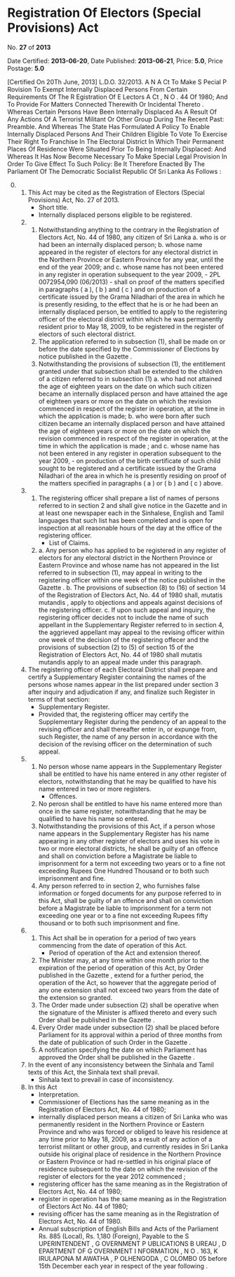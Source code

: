 # Registration Of Electors (Special Provisions) Act

No. **27** of **2013**

Date Certified: **2013-06-20**, Date Published: **2013-06-21**, Price: **5.0**, Price Postage: **5.0**

[Certified On 20Th June, 2013]
L.D.O. 32/2013.
A N   A Ct    To    Make  S Pecial  P Rovision   To   Exempt   Internally
Displaced   Persons   From   Certain   Requirements   Of   The R Egistration   Of  E Lectors  A Ct , N O . 44  Of  1980;  And   To   Provide
For   Matters   Connected   Therewith   Or   Incidental   Thereto .
Whereas Certain Persons Have Been Internally Displaced As A Result Of Any Actions Of A Terrorist Militant Or Other Group During The Recent Past:
Preamble.
And Whereas The State Has Formulated A Policy To Enable Internally Displaced Persons And Their Children Eligible To Vote To Exercise Their Right To Franchise In The Electoral District In Which Their Permanent Places Of Residence Were Situated Prior To Being Internally Displaced:
And Whereas It Has Now Become Necessary To Make Special Legal Provision In Order To Give Effect To Such Policy:
Be It Therefore Enacted By The Parliament Of The Democratic Socialist Republic Of Sri Lanka As Follows :

0. 
    1. This Act may be cited as the Registration of Electors (Special Provisions) Act, No. 27 of 2013.
        - Short title.
        - Internally displaced persons eligible to be registered.
    2. 
        1. Notwithstanding anything to the contrary in the Registration of Electors Act, No. 44 of 1980, any citizen of Sri Lanka
            a. who is or had been an internally displaced person;
            b. whose name appeared in the register of electors for any electoral district in the Northern Province or Eastern Province for any year, until the end of the year 2009; and
            c. whose name has not been entered in any register in operation subsequent to the year 2009,
                - 2PL 0072954,090 (06/2013)
                - shall on proof of the matters specified in paragraphs ( a ), ( b ) and ( c ) and on production of a certificate issued by the Grama Niladhari of the area in which he is presently residing, to the effect that he is or he had been an internally displaced person, be entitled to apply to the registering officer of the electoral district within which he was permanently resident prior to May 18, 2009, to be registered in the register of electors of such electoral district.
        2. The application referred to in subsection (1), shall be made on or before the date specified by the Commissioner of Elections by notice published in the  Gazette .
        3. Notwithstanding the provisions of subsection (1), the entitlement granted under that subsection shall be extended to the children of a citizen referred to in subsection (1)
            a. who had not attained the age of eighteen years on the date on which such citizen became an internally displaced person and have attained the age of eighteen years or more on the date on which the revision commenced in respect of the register in operation, at the time in which the application is made;
            b. who were born after such citizen became an internally displaced person and have attained the age of eighteen years or more on the date on which the revision commenced in respect of the register in operation, at the time in which the application is made ; and
            c. whose name has not been entered in any register in operation subsequent to the year 2009,
                - on production of the birth certificate of such child sought to be registered and a certificate issued by the Grama Niladhari of the area in which he is presently residing on proof of the matters specified in paragraphs ( a ) or ( b ) and ( c ) above.
    3. 
        1. The registering officer shall prepare a list of names of persons referred to in section 2 and shall give notice in the Gazette  and in at least one newspaper each in the Sinhalese, English and Tamil languages that such list has been completed and is open for inspection at all reasonable hours of the day at the office of the registering officer.
            - List of Claims.
        2. 
            a. Any person who has applied to be registered in any register of electors for any electoral district in the Northern Province or Eastern Province and whose name has not appeared in the list referred to in subsection (1), may appeal in writing to the registering officer within one week of the notice published in the  Gazette .
            b. The provisions of subsection (8) to (16) of section 14 of the Registration of Electors Act, No. 44 of 1980 shall, mutatis mutandis , apply to objections and appeals against decisions of the registering officer.
            c. If upon such appeal and inquiry, the registering officer decides not to include the name of such appellant in the Supplementary Register referred to in section 4, the aggrieved appellant may appeal to the revising officer within one week of the decision of the registering offecer and the provisions of subsection (2) to (5)  of section 15 of the Registration of Electors Act, No. 44 of 1980 shall  mutatis mutandis  apply to an appeal made under this paragraph.
    4. The registering officer of each Electoral District shall prepare and certify a Supplementary Register containing the names of the persons whose names appear in the list prepared under section 3 after inquiry and adjudication if any, and finalize such Register in terms of that section:
        - Supplementary Register.
        - Provided that, the registering officer may certify the Supplementary Register during the pendency of an appeal to the revising officer and shall thereafter enter in, or expunge from, such Register, the name of any person in accordance with the decision of the revising officer on the determination of such appeal.
    5. 
        1. No person whose name appears in the Supplementary Register shall be entitled to have his name entered in any other register of electors, notwithstanding that  he may be qualified to have his name entered in two or more registers.
            - Offences.
        2. No perosn shall be entitled to have his name entered more than once in the same register, notwithstanding that he may be qualified to have his name so entered.
        3. Notwithstanding the provisions of this Act, if a person whose name appears in the Supplementary Register has his name appearing in any other register of electors and uses his vote in two or more electoral districts, he shall be guilty of an offence and shall on conviction before a Magistrate be liable to imprisonment for a term not exceeding two years or to a fine not exceeding Rupees One Hundred Thousand or to both such imprisonment and fine.
        4. Any person referred to in section 2, who furnishes false information or forged documents for any purpose referred to in this Act,  shall be guilty of an offence and shall on conviction before a Magistrate be liable to imprisonment for a term not exceeding one year or to a fine not exceeding Rupees fifty thousand or to both such imprisonment and fine.
    6. 
        1. This Act shall be in operation for a period of two years commencing from the date of operation of this Act.
            - Period of operation of the Act and extension thereof.
        2. The Minister may, at any time within one month prior to the expiration of the period of operation of this Act, by Order published in the  Gazette , extend for a further period, the operation of the Act, so however that the aggregate period of any one extension shall not exceed two years from the date of the extension so granted.
        3. The Order made under subsection (2) shall be operative when the signature of the Minister is affixed thereto and every such Order shall be published in the  Gazette .
        4. Every Order made under subsection (2) shall be placed before Parliament for its approval within a period of three months from the date of publication of such Order in the Gazette .
        5. A notification specifying the date on which Parliament has approved the Order shall be published in the Gazette .
    7. In the event of any inconsistency between the Sinhala and Tamil texts of this Act, the Sinhala text shall prevail.
        - Sinhala text to prevail in case of inconsistency.
    8. In this Act
        - Interpretation.
        - Commissioner of Elections has the same meaning as in the Registration of Electors Act, No. 44 of 1980;
        - internally displaced person means a citizen of Sri Lanka who was permanently resident in the Northern Province or Eastern Province and who was forced or obliged to leave his residence at any time prior to May 18, 2009, as a result of any action of a terrorist militant or other group, and currently resides in Sri Lanka outside his original place of residence in the Northern Province or Eastern Province or had re-settled in his original place of residence subsequent to the date on which the revision of the register of electors for the year 2012 commenced ;
        - registering officer has the same meaning as in the Registration of Electors Act, No. 44 of 1980;
        - register in operation has the same meaning as in the Registration of Electors Act No. 44 of 1980;
        - revising officer has the same meaning as in the Registration of Electors Act, No. 44 of 1980.
        - Annual subscription of English Bills and Acts of the Parliament Rs. 885 (Local), Rs. 1,180 (Foreign), Payable to the S UPERINTENDENT , G OVERNMENT  P UBLICATIONS  B UREAU , D EPARTMENT   OF G OVERNMENT  I NFORMATION , N O . 163, K IRULAPONA  M AWATHA , P OLHENGODA , C OLOMBO  05 before 15th December each year in respect of the year following .